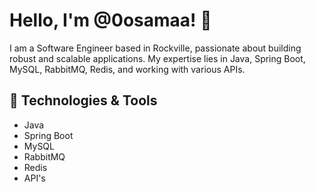 # Hello, I'm @0osamaa! 👋

I am a Software Engineer based in Rockville, passionate about building robust and scalable applications. My expertise lies in Java, Spring Boot, MySQL, RabbitMQ, Redis, and working with various APIs.

## 🚀 Technologies & Tools

- Java
- Spring Boot
- MySQL
- RabbitMQ
- Redis
- API's
